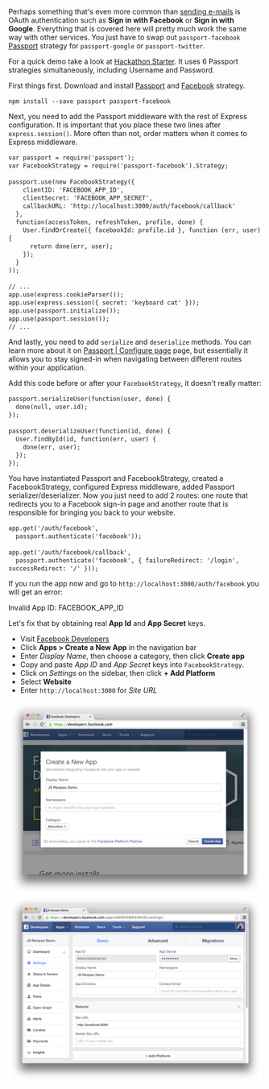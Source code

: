 Perhaps something that's even more common than [sending e-mails](#/backend/sending-emails-with-nodemailer)
is OAuth authentication such as **Sign in with Facebook** or **Sign in with Google**.
Everything that is covered here will pretty much work the same
way with other services. You just have to swap out
`passport-facebook` [Passport](http://passportjs.org/) strategy for `passport-google` or
`passport-twitter`.

<div class="alert alert-success">
For a quick demo take a look at <a href="http://hackathonstarter.herokuapp.com/login">Hackathon Starter</a>.
It uses 6 Passport strategies simultaneously, including Username and Password.
</div>

First things first. Download and install [Passport](http://passportjs.org/) and
[Facebook](https://github.com/jaredhanson/passport-facebook) strategy.

```
npm install --save passport passport-facebook
```

Next, you need to add the Passport middleware with the rest of Express configuration.
It is important that you place these two lines after `express.session()`.
More often than not, order matters when it comes to Express middleware.

```
var passport = require('passport');
var FacebookStrategy = require('passport-facebook').Strategy;

passport.use(new FacebookStrategy({
    clientID: 'FACEBOOK_APP_ID',
    clientSecret: 'FACEBOOK_APP_SECRET',
    callbackURL: 'http://localhost:3000/auth/facebook/callback'
  },
  function(accessToken, refreshToken, profile, done) {
    User.findOrCreate({ facebookId: profile.id }, function (err, user) {
      return done(err, user);
    });
  }
));

// ...
app.use(express.cookieParser());
app.use(express.session({ secret: 'keyboard cat' }));
app.use(passport.initialize());
app.use(passport.session());
// ...
```

And lastly, you need to add `serialize` and `deserialize` methods.
You can learn more about it on [Passport | Configure page](http://passportjs.org/guide/configure/) page,
but essentially it allows you to stay signed-in when navigating between different
routes within your application.

Add this code before or after your `FacebookStrategy`,
it doesn't really matter:

```
passport.serializeUser(function(user, done) {
  done(null, user.id);
});

passport.deserializeUser(function(id, done) {
  User.findById(id, function(err, user) {
    done(err, user);
  });
});
```

You have instantiated Passport and FacebookStrategy, created a FacebookStrategy,
configured Express middleware, added Passport serializer/deserializer. Now you just
need to add 2 routes: one route that redirects you to a Facebook sign-in page and
another route that is responsible for bringing you back to your website.

```
app.get('/auth/facebook',
  passport.authenticate('facebook'));

app.get('/auth/facebook/callback',
  passport.authenticate('facebook', { failureRedirect: '/login', successRedirect: '/' }));
```

If you run the app now and go to `http://localhost:3000/auth/facebook` you will
get an error:

<div class="alert alert-danger">
Invalid App ID: FACEBOOK_APP_ID
</div>

Let's fix that by obtaining real **App Id** and **App Secret** keys.

- Visit [Facebook Developers](https://developers.facebook.com/)
- Click **Apps > Create a New App** in the navigation bar
- Enter *Display Name*, then choose a category, then click **Create app**
- Copy and paste *App ID* and *App Secret* keys into `FacebookStrategy`.
- Click on *Settings* on the sidebar, then click **+ Add Platform**
- Select **Website**
- Enter `http://localhost:3000` for *Site URL*

![](images/backend/intermediate/sign-in-with-facebook-1.png)
![](images/backend/intermediate/sign-in-with-facebook-2.png)